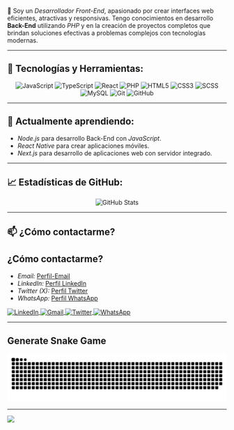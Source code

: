 🎯 Soy un *Desarrollador Front-End*, apasionado por crear interfaces web eficientes, atractivas y responsivas. Tengo conocimientos en desarrollo **Back-End** utilizando *PHP* y en la creación de proyectos completos que brindan soluciones efectivas a problemas complejos con tecnologías modernas.

---

## 🚀 Tecnologías y Herramientas:

<p align="center">
  <img src="https://img.shields.io/badge/-JavaScript-000?&logo=JavaScript" alt="JavaScript">
  <img src="https://img.shields.io/badge/-TypeScript-000?&logo=TypeScript" alt="TypeScript">
  <img src="https://img.shields.io/badge/-React-000?&logo=React" alt="React">
  <img src="https://img.shields.io/badge/-PHP-000?&logo=PHP" alt="PHP">
  <img src="https://img.shields.io/badge/-HTML5-000?&logo=HTML5" alt="HTML5">
  <img src="https://img.shields.io/badge/-CSS3-000?&logo=CSS3" alt="CSS3">
  <img src="https://img.shields.io/badge/-SCSS-000?&logo=Sass" alt="SCSS">
  <img src="https://img.shields.io/badge/-MySQL-000?&logo=MySQL" alt="MySQL">
  <img src="https://img.shields.io/badge/-Git-000?&logo=Git" alt="Git">
  <img src="https://img.shields.io/badge/-GitHub-000?&logo=GitHub" alt="GitHub">
</p>

---

## 🌱 Actualmente aprendiendo:

- *Node.js* para desarrollo Back-End con *JavaScript*.
- *React Native* para crear aplicaciones móviles.
- *Next.js* para desarrollo de aplicaciones web con servidor integrado.

---

## 📈 Estadísticas de GitHub:

<p align="center">
  <img src="https://github-readme-stats.vercel.app/api?username=ArguetaE&show_icons=true&theme=dark&count_private=true" alt="GitHub Stats">
</p>

---

## 📫 ¿Cómo contactarme?

## ¿Cómo contactarme?

- *Email:* [Perfil-Email](mailto:joseramonarguetaespinoza900@gmail.com)
- *LinkedIn:* [Perfil LinkedIn](https://www.linkedin.com/in/jose-argueta-b1a820243/)
- *Twitter (X):* [Perfil Twitter](https://x.com/JoseArgueta23)
- *WhatsApp:* [Perfil WhatsApp](https://wa.me/50238389492)

<p align="left">
  <a href="https://www.linkedin.com/in/jose-argueta-b1a820243/" target="blank">
    <img align="center" src="https://img.shields.io/badge/LinkedIn-0077B5?style=for-the-badge&logo=linkedin&logoColor=white" alt="LinkedIn"/>
  </a>
  <a href="mailto:joseramonarguetaespinoza900@gmail.com" target="blank">
    <img align="center" src="https://img.shields.io/badge/Gmail-D14836?style=for-the-badge&logo=gmail&logoColor=white" alt="Gmail"/>
  </a>
  <a href="https://x.com/JoseArgueta23" target="blank">
    <img align="center" src="https://img.shields.io/badge/Twitter-000000?style=for-the-badge&logo=x&logoColor=white" alt="Twitter"/>
  </a>
  <a href="https://wa.me/50238389492" target="blank">
    <img align="center" src="https://img.shields.io/badge/WhatsApp-25D366?style=for-the-badge&logo=whatsapp&logoColor=white" alt="WhatsApp"/>
  </a>
</p>


---
## Generate Snake Game
<picture>
  <source
    media="(prefers-color-scheme: dark)"
    srcset="https://raw.githubusercontent.com/platane/snk/output/github-contribution-grid-snake-dark.svg"
  />
  <source
    media="(prefers-color-scheme: light)"
    srcset="https://raw.githubusercontent.com/platane/snk/output/github-contribution-grid-snake.svg"
  />
  <img
    alt="github contribution grid snake animation"
    src="https://raw.githubusercontent.com/platane/snk/output/github-contribution-grid-snake.svg"
  />
</picture>

---

<p align="left">
  <a href="https://skillicons.dev">
    <img src="https://skillicons.dev/icons?i=androidstudio,cpp,php,css,html,js,mysql,git,github,vscode&perline=12" />
  </a>
</p>
